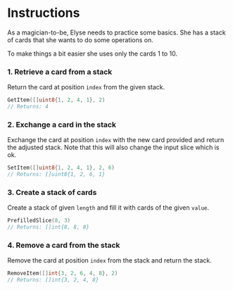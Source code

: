 # Instructions

As a magician-to-be, Elyse needs to practice some basics. She has a stack of cards that she wants to do some operations on.

To make things a bit easier she uses only the cards 1 to 10.

### 1. Retrieve a card from a stack

Return the card at position `index` from the given stack.

```go
GetItem([]uint8{1, 2, 4, 1}, 2)
// Returns: 4
```

### 2. Exchange a card in the stack

Exchange the card at position `index` with the new card provided and return the adjusted stack.
Note that this will also change the input slice which is ok.

```go
SetItem([]uint8{1, 2, 4, 1}, 2, 6)
// Returns: []uint8{1, 2, 6, 1}
```

### 3. Create a stack of cards

Create a stack of given `length` and fill it with cards of the given `value`.

```go
PrefilledSlice(8, 3)
// Returns: []int{8, 8, 8}
```

### 4. Remove a card from the stack

Remove the card at position `index` from the stack and return the stack.

```go
RemoveItem([]int{3, 2, 6, 4, 8}, 2)
// Returns: []int{3, 2, 4, 8}
```
